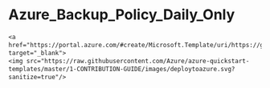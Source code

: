 # Azure_Backup_Policy_Daily_Only
 
    <a href="https://portal.azure.com/#create/Microsoft.Template/uri/https://github.com/SurajSPujari/Azure_Backup_Policy_Daily_Only/blob/master/template.json" target="_blank">
    <img src="https://raw.githubusercontent.com/Azure/azure-quickstart-templates/master/1-CONTRIBUTION-GUIDE/images/deploytoazure.svg?sanitize=true"/>
